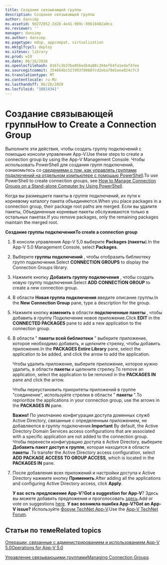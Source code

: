 ```yaml
---
title: Создание связывающей группы
description: Создание связывающей группы
author: dansimp
ms.assetid: 9d272052-2d28-4e41-989c-89610482a0ca
ms.reviewer: ''
manager: dansimp
ms.author: dansimp
ms.pagetype: mdop, appcompat, virtualization
ms.mktglfcycl: deploy
ms.sitesec: library
ms.prod: w10
ms.date: 06/16/2016
ms.openlocfilehash: 816fc3b37be056ed54a88c394ef64fa1edaf47ee
ms.sourcegitcommit: 354664bc527d93f80687cd2eba70d1eea024c7c3
ms.translationtype: MT
ms.contentlocale: ru-RU
ms.lasthandoff: 06/26/2020
ms.locfileid: "10814341"
---
```

# <span data-ttu-id="ee3e7-103">Создание связывающей группы</span><span class="sxs-lookup"><span data-stu-id="ee3e7-103">How to Create a Connection Group</span></span>


<span data-ttu-id="ee3e7-104">Выполните эти действия, чтобы создать группу подключений с помощью консоли управления App-V.</span><span class="sxs-lookup"><span data-stu-id="ee3e7-104">Use these steps to create a connection group by using the App-V Management Console.</span></span> <span data-ttu-id="ee3e7-105">Чтобы использовать PowerShell для создания групп подключений, ознакомьтесь со [сведениями о том, как управлять группами подключений на отдельном компьютере с помощью PowerShell](how-to-manage-connection-groups-on-a-stand-alone-computer-by-using-powershell.md).</span><span class="sxs-lookup"><span data-stu-id="ee3e7-105">To use PowerShell to create connection groups, see [How to Manage Connection Groups on a Stand-alone Computer by Using PowerShell](how-to-manage-connection-groups-on-a-stand-alone-computer-by-using-powershell.md).</span></span>

<span data-ttu-id="ee3e7-106">Когда вы размещаете пакеты в группе подключений, их пути к корневому каталогу пакета объединяются.</span><span class="sxs-lookup"><span data-stu-id="ee3e7-106">When you place packages in a connection group, their package root paths are merged.</span></span> <span data-ttu-id="ee3e7-107">Если вы удалите пакеты, Объединенные корневые пакеты обслуживаются только в остальных пакетах.</span><span class="sxs-lookup"><span data-stu-id="ee3e7-107">If you remove packages, only the remaining packages maintain the merged root.</span></span>

**<span data-ttu-id="ee3e7-108">Создание группы подключения</span><span class="sxs-lookup"><span data-stu-id="ee3e7-108">To create a connection group</span></span>**

1.  <span data-ttu-id="ee3e7-109">В консоли управления App-V 5,0 выберите **Packages (пакеты**).</span><span class="sxs-lookup"><span data-stu-id="ee3e7-109">In the App-V 5.0 Management Console, select **Packages**.</span></span>

2.  <span data-ttu-id="ee3e7-110">Выберите **группы подключений** , чтобы отобразить библиотеку групп подключения.</span><span class="sxs-lookup"><span data-stu-id="ee3e7-110">Select **CONNECTION GROUPS** to display the Connection Groups library.</span></span>

3.  <span data-ttu-id="ee3e7-111">Нажмите кнопку **Добавить группу подключения** , чтобы создать новую группу подключения.</span><span class="sxs-lookup"><span data-stu-id="ee3e7-111">Select **ADD CONNECTION GROUP** to create a new connection group.</span></span>

4.  <span data-ttu-id="ee3e7-112">В области **Новая группа подключения** введите описание группы.</span><span class="sxs-lookup"><span data-stu-id="ee3e7-112">In the **New Connection Group** pane, type a description for the group.</span></span>

5.  <span data-ttu-id="ee3e7-113">Нажмите кнопку **изменить** в области **подключенные пакеты** , чтобы добавить в группу Подключение новое приложение.</span><span class="sxs-lookup"><span data-stu-id="ee3e7-113">Click **EDIT** in the **CONNECTED PACKAGES** pane to add a new application to the connection group.</span></span>

6.  <span data-ttu-id="ee3e7-114">В области " **пакеты всей библиотеки** " выберите приложение, которое необходимо добавить, и щелкните стрелку, чтобы добавить приложение.</span><span class="sxs-lookup"><span data-stu-id="ee3e7-114">In the **PACKAGES Entire Library** pane, select the application to be added, and click the arrow to add the application.</span></span>

    <span data-ttu-id="ee3e7-115">Чтобы удалить приложение, выберите приложение, которое нужно удалить, в области **пакеты** и щелкните стрелку.</span><span class="sxs-lookup"><span data-stu-id="ee3e7-115">To remove an application, select the application to be removed in the **PACKAGES IN** pane and click the arrow.</span></span>

    <span data-ttu-id="ee3e7-116">Чтобы переустановить приоритеты приложений в группе "соединение", используйте стрелки в области " **пакеты** ".</span><span class="sxs-lookup"><span data-stu-id="ee3e7-116">To reprioritize the applications in your connection group, use the arrows in the **PACKAGES IN** pane.</span></span>

    <span data-ttu-id="ee3e7-117">**Важно!**  По умолчанию конфигурации доступа доменных служб Active Directory, связанные с определенным приложением, не добавляются в группу подключения.</span><span class="sxs-lookup"><span data-stu-id="ee3e7-117">**Important** By default, the Active Directory Domain Services access configurations that are associated with a specific application are not added to the connection group.</span></span> <span data-ttu-id="ee3e7-118">Чтобы перенести конфигурацию доступа в Active Directory, выберите **Добавить пакет доступ к группе**, которая находится в области **пакеты** .</span><span class="sxs-lookup"><span data-stu-id="ee3e7-118">To transfer the Active Directory access configuration, select **ADD PACKAGE ACCESS TO GROUP ACCESS**, which is located in the **PACKAGES IN** pane.</span></span>

     

7.  <span data-ttu-id="ee3e7-119">После добавления всех приложений и настройки доступа к Active Directory нажмите кнопку **Применить**.</span><span class="sxs-lookup"><span data-stu-id="ee3e7-119">After adding all the applications and configuring Active Directory access, click **Apply**.</span></span>

    <span data-ttu-id="ee3e7-120">**У вас есть предложение App-V**?</span><span class="sxs-lookup"><span data-stu-id="ee3e7-120">**Got a suggestion for App-V**?</span></span> <span data-ttu-id="ee3e7-121">Здесь вы можете добавить предложения и проголосовать [здесь](http://appv.uservoice.com/forums/280448-microsoft-application-virtualization).</span><span class="sxs-lookup"><span data-stu-id="ee3e7-121">Add or vote on suggestions [here](http://appv.uservoice.com/forums/280448-microsoft-application-virtualization).</span></span> **<span data-ttu-id="ee3e7-122">У вас возникла ошибка App-V?</span><span class="sxs-lookup"><span data-stu-id="ee3e7-122">Got an App-V issue?</span></span>** <span data-ttu-id="ee3e7-123">Используйте [Форум TechNet App-V](https://social.technet.microsoft.com/Forums/home?forum=mdopappv).</span><span class="sxs-lookup"><span data-stu-id="ee3e7-123">Use the [App-V TechNet Forum](https://social.technet.microsoft.com/Forums/home?forum=mdopappv).</span></span>

## <span data-ttu-id="ee3e7-124">Статьи по теме</span><span class="sxs-lookup"><span data-stu-id="ee3e7-124">Related topics</span></span>


[<span data-ttu-id="ee3e7-125">Операции, связанные с администрированием и использованием App-V 5.0</span><span class="sxs-lookup"><span data-stu-id="ee3e7-125">Operations for App-V 5.0</span></span>](operations-for-app-v-50.md)

[<span data-ttu-id="ee3e7-126">Управление связывающими группами</span><span class="sxs-lookup"><span data-stu-id="ee3e7-126">Managing Connection Groups</span></span>](managing-connection-groups.md)

 

 





